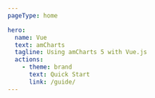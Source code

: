 ```yaml
---
pageType: home

hero:
  name: Vue
  text: amCharts
  tagline: Using amCharts 5 with Vue.js
  actions:
    - theme: brand
      text: Quick Start
      link: /guide/
---
```

